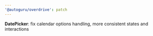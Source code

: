 ```yaml
---
'@autoguru/overdrive': patch
---
```


**DatePicker**: fix calendar options handling, more consistent states and
interactions
